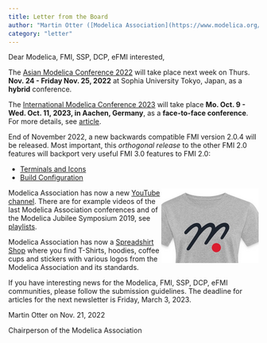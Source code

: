```yaml
---
title: Letter from the Board
author: "Martin Otter ([Modelica Association](https://www.modelica.org/))"
category: "letter"
---
```


Dear Modelica, FMI, SSP, DCP, eFMI interested,

The [Asian Modelica Conference 2022](https://2022.asian.conference.modelica.org/) will take place next week on Thurs. **Nov. 24 - Friday Nov. 25, 2022** at Sophia University Tokyo, Japan, as a **hybrid** conference.

The [International Modelica Conference 2023](https://2023.international.conference.modelica.org/) will take place **Mo. Oct. 9 - Wed. Oct. 11, 2023, in Aachen, Germany**, as a **face-to-face conference**.
For more details, see [article](ModelicaConference2023.html).

End of November 2022, a new backwards compatible FMI version 2.0.4 will be released. Most important, this *orthogonal release*  to the other FMI 2.0 features will backport very useful FMI 3.0 features to FMI 2.0:

- [Terminals and Icons](https://fmi-standard.org/docs/3.0/#fmiTerminalsAndIcons)
- [Build Configuration](https://fmi-standard.org/docs/3.0/#fmiTerminalsAndIcons)

<img align="right" src="ma-t-shirt.png">

Modelica Association has now a new [YouTube channel](https://youtube.com/@modelicaassociation). There are for example videos
of the last Modelica Association conferences and of the Modelica Jubilee Symposium 2019,
see [playlists](https://www.youtube.com/@modelicaassociation/playlists).

Modelica Association has now a [Spreadshirt Shop](https://ma-merch.myspreadshop.de/) where you find T-Shirts, hoodies, coffee cups and stickers with various logos from the Modelica Association and its standards.

If you have interesting news for the Modelica, FMI, SSP, DCP, eFMI communities, please follow the submission guidelines. The deadline for articles for the next newsletter is Friday, March 3, 2023.

Martin Otter on Nov. 21, 2022

Chairperson of the Modelica Association
